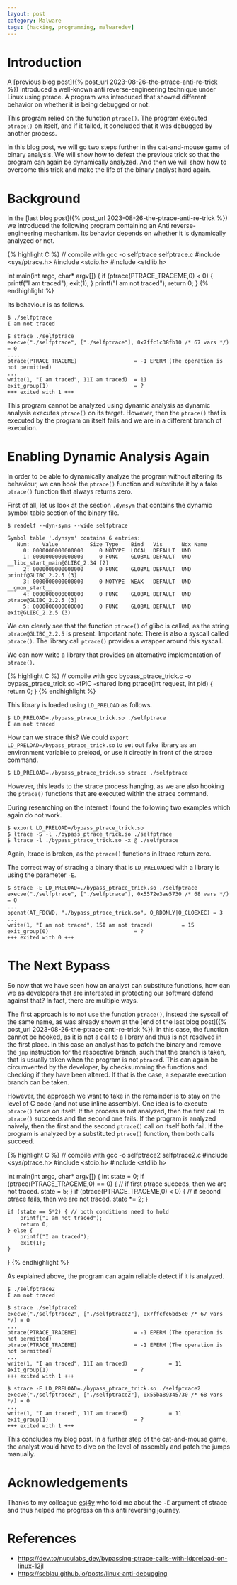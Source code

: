 ```yaml
---
layout: post
category: Malware
tags: [hacking, programming, malwaredev]
---
```


# Introduction
A [previous blog post]({% post_url 2023-08-26-the-ptrace-anti-re-trick %})
introduced a well-known anti reverse-engineering technique under Linux
using ptrace.
A program was introduced that showed different
behavior on whether it is being debugged or not.

This program relied on the function `ptrace()`. The program executed
`ptrace()` on itself, and if it failed, it concluded that it was
debugged by another process.

In this blog post, we will go two steps further in the cat-and-mouse
game of binary analysis.
We will show how to defeat the previous trick so that the program can
again be dynamically analyzed.
And then we will show how to overcome this trick and make the life of
the binary analyst hard again.

# Background
In the [last blog post]({% post_url 2023-08-26-the-ptrace-anti-re-trick %})
we introduced the following program containing an Anti
reverse-engineering mechanism. Its behavior depends on whether it is
dynamically analyzed or not.

{% highlight C %}
// compile with gcc -o selfptrace selfptrace.c
#include <sys/ptrace.h>
#include <stdio.h>
#include <stdlib.h>

int main(int argc, char* argv[]) {
    if (ptrace(PTRACE_TRACEME,0) < 0) {
        printf("I am traced");
        exit(1);
    }
    printf("I am not traced");
    return 0;
}
{% endhighlight %}

Its behaviour is as follows.

```
$ ./selfptrace
I am not traced
```

```
$ strace ./selfptrace
execve("./selfptrace", ["./selfptrace"], 0x7ffc1c38fb10 /* 67 vars */) = 0
....
ptrace(PTRACE_TRACEME)                  = -1 EPERM (The operation is not permitted)
...
write(1, "I am traced", 11I am traced)  = 11
exit_group(1)                           = ?
+++ exited with 1 +++
```

This program cannot be analyzed using dynamic analysis as dynamic
analysis executes `ptrace()` on its target. However, then the
`ptrace()` that is executed by the program on itself fails and we are
in a different branch of execution.

# Enabling Dynamic Analysis Again

In order to be able to dynamically analyze the program without
altering its behaviour, we can hook the `ptrace()` function and substitute
it by a fake `ptrace()` function that always returns zero.

First of all, let us look at the section `.dynsym` that contains the
dynamic symbol table section of the binary file.

```
$ readelf --dyn-syms --wide selfptrace

Symbol table '.dynsym' contains 6 entries:
   Num:    Value          Size Type    Bind   Vis      Ndx Name
     0: 0000000000000000     0 NOTYPE  LOCAL  DEFAULT  UND
     1: 0000000000000000     0 FUNC    GLOBAL DEFAULT  UND __libc_start_main@GLIBC_2.34 (2)
     2: 0000000000000000     0 FUNC    GLOBAL DEFAULT  UND printf@GLIBC_2.2.5 (3)
     3: 0000000000000000     0 NOTYPE  WEAK   DEFAULT  UND __gmon_start__
     4: 0000000000000000     0 FUNC    GLOBAL DEFAULT  UND ptrace@GLIBC_2.2.5 (3)
     5: 0000000000000000     0 FUNC    GLOBAL DEFAULT  UND exit@GLIBC_2.2.5 (3)
```

We can clearly see that the function `ptrace()` of glibc is called, as the
string `ptrace@GLIBC_2.2.5` is present.
Important note: There is also a syscall called `ptrace()`. The library
call `ptrace()` provides a wrapper around this syscall.

We can now write a library that provides an alternative implementation
of `ptrace()`.

{% highlight C %}
// compile with gcc bypass_ptrace_trick.c -o bypass_ptrace_trick.so -fPIC -shared
long ptrace(int request, int pid) {
    return 0;
}
{% endhighlight %}

This library is loaded using `LD_PRELOAD` as follows.

```
$ LD_PRELOAD=./bypass_ptrace_trick.so ./selfptrace
I am not traced
```

How can we strace this?
We could `export LD_PRELOAD=/bypass_ptrace_trick.so` to set out fake
library as an environment variable to preload, or use it directly in
front of the strace command.

```
$ LD_PRELOAD=./bypass_ptrace_trick.so strace ./selfptrace
```

However, this leads to the strace process hanging, as we are also
hooking the `ptrace()` functions that are executed within the strace
command.

During researching on the internet I found the following two examples
which again do not work.

```
$ export LD_PRELOAD=/bypass_ptrace_trick.so
$ ltrace -S -l ./bypass_ptrace_trick.so ./selfptrace
$ ltrace -l ./bypass_ptrace_trick.so -x @ ./selfptrace
```

Again, ltrace is broken, as the `ptrace()` functions in ltrace return
zero.

The correct way of stracing a binary that is `LD_PRELOAD`ed with a
library is using the parameter `-E`.

```
$ strace -E LD_PRELOAD=./bypass_ptrace_trick.so ./selfptrace
execve("./selfptrace", ["./selfptrace"], 0x5572e3ae5730 /* 68 vars */) = 0
...
openat(AT_FDCWD, "./bypass_ptrace_trick.so", O_RDONLY|O_CLOEXEC) = 3
...
write(1, "I am not traced", 15I am not traced)         = 15
exit_group(0)                           = ?
+++ exited with 0 +++
```

# The Next Bypass
So now that we have seen how an analyst can substitute functions, how
can we as developers that are interested in protecting our software
defend against that?
In fact, there are multiple ways.

The first approach is to not use the function
`ptrace()`, instead the syscall of the same name, as was already shown
at the [end of the last blog post]({% post_url 2023-08-26-the-ptrace-anti-re-trick %}). In this case, the function
cannot be hooked, as it is not a call to a library and thus is not
resolved in the first place.
In this case an analyst has to patch the binary and remove the `jmp`
instruction for the respective branch, such that the branch is taken,
that is usually taken when the program is not `ptrace`d. This can
again be circumvented by the developer, by checksumming the functions
and checking if they have been altered. If that is the case, a
separate execution branch can be taken.

However, the approach we want to take in the remainder is to stay on
the level of C code (and not use inline assembly).
One idea is to execute `ptrace()` twice on itself. If the process is
not analyzed, then the first call to `ptrace()` succeeds and the
second one fails. If the program is analyzed naively, then the first
and the second `ptrace()` call on itself both fail. If the program is
analyzed by a substituted `ptrace()` function, then both calls
succeed.

{% highlight C %}
// compile with gcc -o selfptrace2 selfptrace2.c
#include <sys/ptrace.h>
#include <stdio.h>
#include <stdlib.h>

int main(int argc, char* argv[]) {
    int state = 0;
    if (ptrace(PTRACE_TRACEME,0) == 0) {
        // if first ptrace suceeds, then we are not traced.
        state = 5;
    }
    if (ptrace(PTRACE_TRACEME,0) < 0) {
        // if second ptrace fails, then we are not traced.
        state *= 2;
    }

    if (state == 5*2) { // both conditions need to hold
        printf("I am not traced");
        return 0;
    } else {
        printf("I am traced");
        exit(1);
    }
}
{% endhighlight %}

As explained above, the program can again reliable detect if it is
analyzed.

```
$ ./selfptrace2
I am not traced
```

```
$ strace ./selfptrace2
execve("./selfptrace2", ["./selfptrace2"], 0x7ffcfc6bd5e0 /* 67 vars */) = 0
...
ptrace(PTRACE_TRACEME)                  = -1 EPERM (The operation is not permitted)
ptrace(PTRACE_TRACEME)                  = -1 EPERM (The operation is not permitted)
...
write(1, "I am traced", 11I am traced)             = 11
exit_group(1)                           = ?
+++ exited with 1 +++
```

```
$ strace -E LD_PRELOAD=./bypass_ptrace_trick.so ./selfptrace2
execve("./selfptrace2", ["./selfptrace2"], 0x55ba89345730 /* 68 vars */) = 0
...
write(1, "I am traced", 11I am traced)             = 11
exit_group(1)                           = ?
+++ exited with 1 +++
```

This concludes my blog post.
In a further step of the cat-and-mouse game, the analyst would have to
dive on the level of assembly and patch the jumps manually.

# Acknowledgements
Thanks to my colleague [esj4y](https://twitter.com/esj4y) who told me
about the `-E` argument of strace and thus helped me progress on this
anti reversing journey.

# References
- https://dev.to/nuculabs_dev/bypassing-ptrace-calls-with-ldpreload-on-linux-12jl
- https://seblau.github.io/posts/linux-anti-debugging

